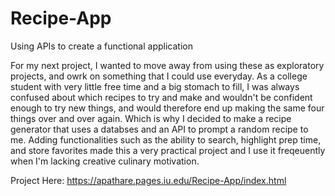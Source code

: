 # Recipe-App
Using APIs to create a functional application

For my next project, I wanted to move away from using these as exploratory projects, and owrk on something that I could use everyday. As a college student with very little free time and a big stomach to fill, I was always confused about which recipes to try and make and wouldn't be confident enough to try new things, and would therefore end up making the same four things over and over again. Which is why I decided to make a recipe generator that uses a databses and an API to prompt a random recipe to me. Adding functionalities such as the ability to search, highlight prep time, and store favorites made this a very practical project and I use it freqeuently when I'm lacking creative culinary motivation. 

Project Here: https://apathare.pages.iu.edu/Recipe-App/index.html
